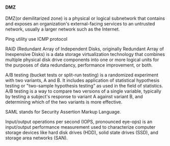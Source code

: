 #### DMZ
  
DMZ(or demilitarized zone) is a physical or logical subnetwork that 
contains and exposes an organization's external-facing services to 
an untrusted network, usually a larger network such as the Internet. 
  
Ping utility use ICMP protocol
  
RAID (Redundant Array of Independent Disks, originally Redundant 
Array of Inexpensive Disks) is a data storage virtualization
technology that combines multiple physical disk drive components
into one or more logical units for the purposes of data redundancy,
performance improvement, or both.

A/B testing (bucket tests or split-run testing) 
is a randomized experiment with two variants, A and B. 
It includes application of statistical hypothesis testing or 
"two-sample hypothesis testing" as used in the field of statistics. 
A/B testing is a way to compare two versions of a single variable,
typically by testing a subject's response to variant A against
variant B, and determining which of the two variants is more 
effective.
  
SAML stands for Security Assertion Markup Language.

Input/output operations per second (IOPS, pronounced eye-ops) is an input/output performance measurement
 used to characterize computer storage devices like hard disk drives (HDD), solid state drives (SSD),
  and storage area networks (SAN). 
  
  
  
